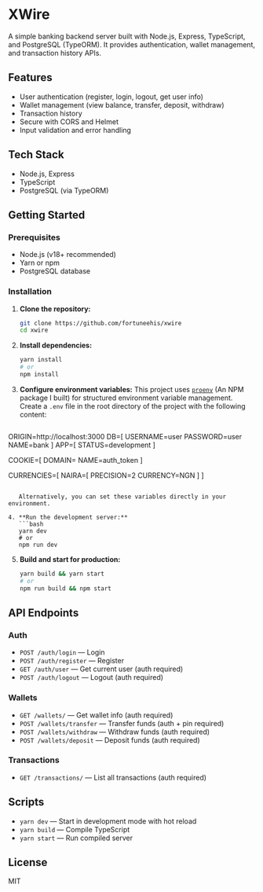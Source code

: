 # XWire

A simple banking backend server built with Node.js, Express, TypeScript, and PostgreSQL (TypeORM). It provides authentication, wallet management, and transaction history APIs.

## Features

- User authentication (register, login, logout, get user info)
- Wallet management (view balance, transfer, deposit, withdraw)
- Transaction history
- Secure with CORS and Helmet
- Input validation and error handling

## Tech Stack

- Node.js, Express
- TypeScript
- PostgreSQL (via TypeORM)

## Getting Started

### Prerequisites

- Node.js (v18+ recommended)
- Yarn or npm
- PostgreSQL database

### Installation

1. **Clone the repository:**
   ```bash
   git clone https://github.com/fortuneehis/xwire
   cd xwire
   ```
2. **Install dependencies:**
   ```bash
   yarn install
   # or
   npm install
   ```

3. **Configure environment variables:**
   This project uses [`proenv`](https://www.npmjs.com/package/proenv) (An NPM package I built) for structured environment variable management. Create a `.env` file in the root directory of the project with the following content:

   ```env
ORIGIN=http://localhost:3000
DB=[
    USERNAME=user
    PASSWORD=user
    NAME=bank
]
APP=[
    STATUS=development
]

COOKIE=[
    DOMAIN=
    NAME=auth_token
]

CURRENCIES=[
    NAIRA=[
        PRECISION=2
        CURRENCY=NGN
    ]
]
```

   Alternatively, you can set these variables directly in your environment.

4. **Run the development server:**
   ```bash
   yarn dev
   # or
   npm run dev
   ```

5. **Build and start for production:**
   ```bash
   yarn build && yarn start
   # or
   npm run build && npm start
   ```

## API Endpoints

### Auth
- `POST /auth/login` — Login
- `POST /auth/register` — Register
- `GET /auth/user` — Get current user (auth required)
- `POST /auth/logout` — Logout (auth required)

### Wallets
- `GET /wallets/` — Get wallet info (auth required)
- `POST /wallets/transfer` — Transfer funds (auth + pin required)
- `POST /wallets/withdraw` — Withdraw funds (auth required)
- `POST /wallets/deposit` — Deposit funds (auth required)

### Transactions
- `GET /transactions/` — List all transactions (auth required)

## Scripts

- `yarn dev` — Start in development mode with hot reload
- `yarn build` — Compile TypeScript
- `yarn start` — Run compiled server

## License

MIT 